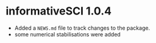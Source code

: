 # informativeSCI 1.0.4

* Added a `NEWS.md` file to track changes to the package.
* some numerical stabilisations were added
